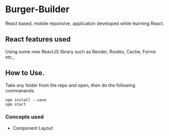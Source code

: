# Burger-Builder
React based, mobile reponsive, application developed while learning React.

## React features used
Using some new ReactJS library such as Render, Routes, Cache, Forms etc.,

## How to Use.
Take any folder from the repo and open, then do the following commanands.

```
npm install --save
npm start
```
### Concepts used
* Component Layout
